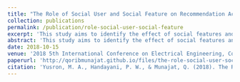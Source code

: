 ```yaml
---
title: "The Role of Social User and Social Feature on Recommendation Acceptance in Instagram in Indonesia"
collection: publications
permalink: /publication/role-social-user-social-feature
excerpt: 'This study aims to identify the effect of social features and social users on recommendations acceptance on shopping activities in Instagram.'
abstract: 'This study aims to identify the effect of social features and social users on recommendations acceptance on shopping activities in Instagram. This study uses quantitative approach to process 654 data collected using online questionnaire. The data were analyzed using CB-SEM method and AMOS 21 tools. The results of this study showed that social features and social users give moderating effect on the relationship between social recommendation, cognitive appraisal and affective appraisal. Meanwhile, affective and cognitive appraisal was found to affect purchase intention. The finding shows that the user giving recommendation and the features used to make recommendation can influence the level of recommendation acceptance.'
date: 2018-10-15
venue: '2018 5th International Conference on Electrical Engineering, Computer Science and Informatics (EECSI)'
paperurl: 'http://qoribmunajat.github.io/files/the-role-social-user-social-feature-recommendation-acceptance.pdf'
citation: 'Yusron, M. A., Handayani, P. W., & Munajat, Q. (2018). The Role of Social User and Social Feature on Recommendation Acceptance in Social Commerce. <i>2018 5th International Conference on Electrical Engineering, Computer Science and Informatics (EECSI)</i>.'
---
```

